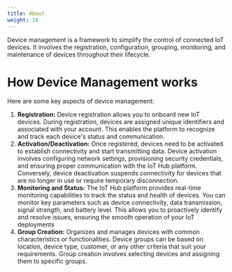 ```yaml
---
title: About
weight: 10
---
```


Device management is a framework to simplify the control of connected IoT devices. It involves the registration, configuration, grouping, monitoring, and maintenance of devices throughout their lifecycle. 

# How Device Management works

Here are some key aspects of device management:

1. **Registration:** Device registration allows you to onboard new IoT devices. During registration, devices are assigned unique identifiers and associated with your account. This enables the platform to recognize and track each device's status and communication.
2. **Activation/Deactivation:** Once registered, devices need to be activated to establish connectivity and start transmitting data. Device activation involves configuring network settings, provisioning security credentials, and ensuring proper communication with the IoT Hub platform. Conversely, device deactivation suspends connectivity for devices that are no longer in use or require temporary disconnection.
3. **Monitoring and Status:** The IoT Hub platform provides real-time monitoring capabilities to track the status and health of devices. You can monitor key parameters such as device connectivity, data transmission, signal strength, and battery level. This allows you to proactively identify and resolve issues, ensuring the smooth operation of your IoT deployments
4. **Group Creation:** Organizes and manages devices with common characteristics or functionalities. Device groups can be based on location, device type, customer, or any other criteria that suit your requirements. Group creation involves selecting devices and assigning them to specific groups.

